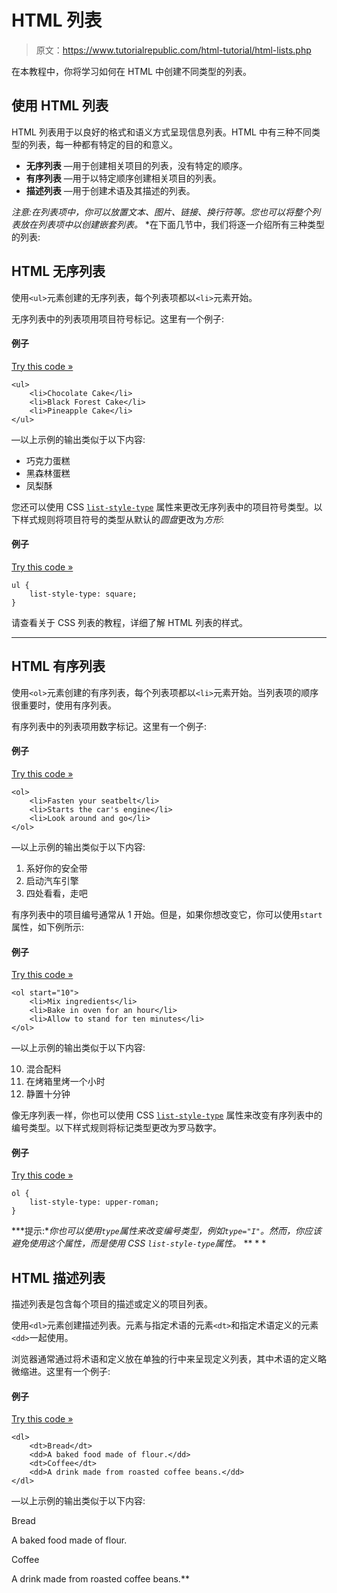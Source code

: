 # HTML 列表

> 原文：<https://www.tutorialrepublic.com/html-tutorial/html-lists.php>

在本教程中，你将学习如何在 HTML 中创建不同类型的列表。

## 使用 HTML 列表

HTML 列表用于以良好的格式和语义方式呈现信息列表。HTML 中有三种不同类型的列表，每一种都有特定的目的和意义。

*   **无序列表** —用于创建相关项目的列表，没有特定的顺序。
*   **有序列表** —用于以特定顺序创建相关项目的列表。
*   **描述列表** —用于创建术语及其描述的列表。

 *注意:在列表项中，你可以放置文本、图片、链接、换行符等。您也可以将整个列表放在列表项中以创建嵌套列表。*  *在下面几节中，我们将逐一介绍所有三种类型的列表:

## HTML 无序列表

使用`<ul>`元素创建的无序列表，每个列表项都以`<li>`元素开始。

无序列表中的列表项用项目符号标记。这里有一个例子:

#### 例子

[Try this code »](../codelab.php?topic=html&file=unordered-list "Try this code using online Editor")

```
<ul>
    <li>Chocolate Cake</li>
    <li>Black Forest Cake</li>
    <li>Pineapple Cake</li>
</ul>
```

—以上示例的输出类似于以下内容:

*   巧克力蛋糕
*   黑森林蛋糕
*   凤梨酥

您还可以使用 CSS [`list-style-type`](/css-reference/css-list-style-type-property.php) 属性来更改无序列表中的项目符号类型。以下样式规则将项目符号的类型从默认的*圆盘*更改为*方形*:

#### 例子

[Try this code »](../codelab.php?topic=html&file=change-bullet-type-in-an-unordered-list "Try this code using online Editor")

```
ul {
    list-style-type: square;
}
```

请查看关于 CSS 列表的教程，详细了解 HTML 列表的样式。

* * *

## HTML 有序列表

使用`<ol>`元素创建的有序列表，每个列表项都以`<li>`元素开始。当列表项的顺序很重要时，使用有序列表。

有序列表中的列表项用数字标记。这里有一个例子:

#### 例子

[Try this code »](../codelab.php?topic=html&file=ordered-list "Try this code using online Editor")

```
<ol>
    <li>Fasten your seatbelt</li>
    <li>Starts the car's engine</li>
    <li>Look around and go</li>
</ol>
```

—以上示例的输出类似于以下内容:

1.  系好你的安全带
2.  启动汽车引擎
3.  四处看看，走吧

有序列表中的项目编号通常从 1 开始。但是，如果你想改变它，你可以使用`start`属性，如下例所示:

#### 例子

[Try this code »](../codelab.php?topic=html&file=change-start-number-in-an-ordered-list "Try this code using online Editor")

```
<ol start="10">
    <li>Mix ingredients</li>
    <li>Bake in oven for an hour</li>
    <li>Allow to stand for ten minutes</li>
</ol>
```

—以上示例的输出类似于以下内容:

10.  混合配料
11.  在烤箱里烤一个小时
12.  静置十分钟

像无序列表一样，你也可以使用 CSS [`list-style-type`](/css-reference/css-list-style-type-property.php) 属性来改变有序列表中的编号类型。以下样式规则将标记类型更改为罗马数字。

#### 例子

[Try this code »](../codelab.php?topic=html&file=change-numbering-type-in-an-ordered-list "Try this code using online Editor")

```
ol {
    list-style-type: upper-roman;
}
```

 ***提示:**你也可以使用`type`属性来改变编号类型，例如`type="I"`。然而，你应该避免使用这个属性，而是使用 CSS `list-style-type`属性。*  ** * *

## HTML 描述列表

描述列表是包含每个项目的描述或定义的项目列表。

使用`<dl>`元素创建描述列表。元素与指定术语的元素`<dt>`和指定术语定义的元素`<dd>`一起使用。

浏览器通常通过将术语和定义放在单独的行中来呈现定义列表，其中术语的定义略微缩进。这里有一个例子:

#### 例子

[Try this code »](../codelab.php?topic=html&file=definition-list "Try this code using online Editor")

```
<dl>
    <dt>Bread</dt>
    <dd>A baked food made of flour.</dd>
    <dt>Coffee</dt>
    <dd>A drink made from roasted coffee beans.</dd>
</dl> 
```

—以上示例的输出类似于以下内容:

Bread

A baked food made of flour.

Coffee

A drink made from roasted coffee beans.**